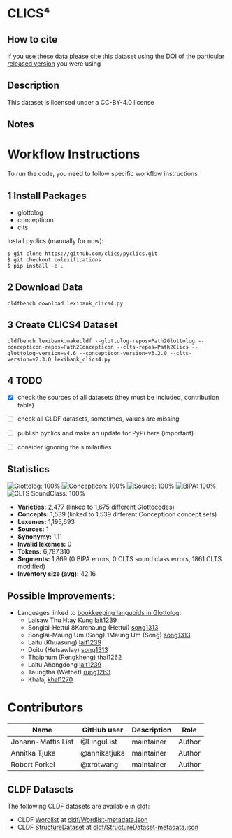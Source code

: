 # CLICS⁴

## How to cite

If you use these data please cite
this dataset using the DOI of the [particular released version](../../releases/) you were using

## Description


This dataset is licensed under a CC-BY-4.0 license

## Notes

# Workflow Instructions

To run the code, you need to follow specific workflow instructions

## 1 Install Packages

- glottolog
- concepticon
- clts

Install pyclics (manually for now):

```
$ git clone https://github.com/clics/pyclics.git
$ git checkout colexifications
$ pip install -e .
```

## 2 Download Data

```
cldfbench download lexibank_clics4.py
```

## 3 Create CLICS4 Dataset

```
cldfbench lexibank.makecldf --glottolog-repos=Path2Glottolog --concepticon-repos=Path2Concepticon --clts-repos=Path2Clics --glottolog-version=v4.6 --concepticon-version=v3.2.0 --clts-version=v2.3.0 lexibank_clics4.py
```

## 4 TODO

- [x] check the sources of all datasets (they must be included, contribution table)
- [ ] check all CLDF datasets, sometimes, values are missing
- [ ] publish pyclics and make an update for PyPi here (important)
- [ ] consider ignoring the similarities



## Statistics


![Glottolog: 100%](https://img.shields.io/badge/Glottolog-100%25-brightgreen.svg "Glottolog: 100%")
![Concepticon: 100%](https://img.shields.io/badge/Concepticon-100%25-brightgreen.svg "Concepticon: 100%")
![Source: 100%](https://img.shields.io/badge/Source-100%25-brightgreen.svg "Source: 100%")
![BIPA: 100%](https://img.shields.io/badge/BIPA-100%25-brightgreen.svg "BIPA: 100%")
![CLTS SoundClass: 100%](https://img.shields.io/badge/CLTS%20SoundClass-100%25-brightgreen.svg "CLTS SoundClass: 100%")

- **Varieties:** 2,477 (linked to 1,675 different Glottocodes)
- **Concepts:** 1,539 (linked to 1,539 different Concepticon concept sets)
- **Lexemes:** 1,195,693
- **Sources:** 1
- **Synonymy:** 1.11
- **Invalid lexemes:** 0
- **Tokens:** 6,787,310
- **Segments:** 1,869 (0 BIPA errors, 0 CLTS sound class errors, 1861 CLTS modified)
- **Inventory size (avg):** 42.16

## Possible Improvements:

- Languages linked to [bookkeeping languoids in Glottolog](http://glottolog.org/glottolog/glottologinformation#bookkeepinglanguoids):
  - Laisaw Thu Htay Kung [lait1239](http://glottolog.org/resource/languoid/id/lait1239)
  - Songlai-Hettui 8Karchaung (Hettui) [song1313](http://glottolog.org/resource/languoid/id/song1313)
  - Songlai-Maung Um (Song) 1Maung Um (Song) [song1313](http://glottolog.org/resource/languoid/id/song1313)
  - Laitu (Khuasung) [lait1239](http://glottolog.org/resource/languoid/id/lait1239)
  - Doitu (Hetsawlay) [song1313](http://glottolog.org/resource/languoid/id/song1313)
  - Thaiphum (Rengkheng) [thai1262](http://glottolog.org/resource/languoid/id/thai1262)
  - Laitu Ahongdong [lait1239](http://glottolog.org/resource/languoid/id/lait1239)
  - Taungtha (Wethet) [rung1263](http://glottolog.org/resource/languoid/id/rung1263)
  - Khalaj [khal1270](http://glottolog.org/resource/languoid/id/khal1270)



# Contributors

Name               | GitHub user | Description | Role
---                | ---         | --- | --- 
Johann-Mattis List | @LinguList  | maintainer | Author
Annitka Tjuka | @annikatjuka | maintainer | Author
Robert Forkel | @xrotwang | maintainer | Author






## CLDF Datasets

The following CLDF datasets are available in [cldf](cldf):

- CLDF [Wordlist](https://github.com/cldf/cldf/tree/master/modules/Wordlist) at [cldf/Wordlist-metadata.json](cldf/Wordlist-metadata.json)
- CLDF [StructureDataset](https://github.com/cldf/cldf/tree/master/modules/StructureDataset) at [cldf/StructureDataset-metadata.json](cldf/StructureDataset-metadata.json)